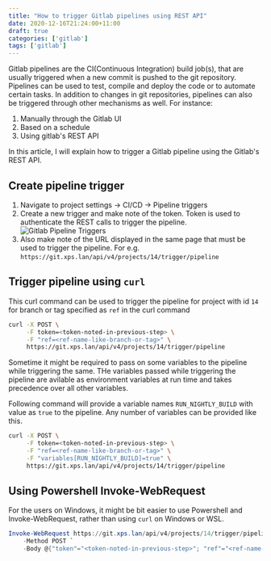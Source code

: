 ```yaml
---
title: "How to trigger Gitlab pipelines using REST API"
date: 2020-12-16T21:24:00+11:00
draft: true
categories: ['gitlab']
tags: ['gitlab']
---
```


Gitlab pipelines are the CI(Continuous Integration) build job(s), that are usually triggered when a new commit is pushed to the git repository. Pipelines can be used to test, compile and deploy the code or to automate certain tasks. In addition to changes in git repositories, pipelines can also be triggered through other mechanisms as well. For instance:

1. Manually through the Gitlab UI
1. Based on a schedule
1. Using gitlab's REST API

In this article, I will explain how to trigger a Gitlab pipeline using the Gitlab's REST API.

## Create pipeline trigger
1. Navigate to project settings -> CI/CD -> Pipeline triggers
1. Create a new trigger and make note of the token. Token is used to authenticate the REST calls to trigger the pipeline.
![Gitlab Pipeline Triggers](/static/static/gitlab-pipeline-triggers.png)
1. Also make note of the URL displayed in the same page that must be used to trigger the pipeline. For e.g. `https://git.xps.lan/api/v4/projects/14/trigger/pipeline`

## Trigger pipeline using `curl`

This curl command can be used to trigger the pipeline for project with id `14` for branch or tag specified as `ref` in the curl command

```bash
curl -X POST \
     -F token=<token-noted-in-previous-step> \
     -F "ref=<ref-name-like-branch-or-tag>" \
     https://git.xps.lan/api/v4/projects/14/trigger/pipeline
```

Sometime it might be required to pass on some variables to the pipeline while triggering the same. THe variables passed while triggering the pipeline are avilable as environment variables at run time and takes precedence over all other variables.

Following command will provide a variable names `RUN_NIGHTLY_BUILD` with value as `true` to the pipeline. Any number of variables can be provided like this.

```bash
curl -X POST \
     -F token=<token-noted-in-previous-step> \
     -F "ref=<ref-name-like-branch-or-tag>" \
     -F "variables[RUN_NIGHTLY_BUILD]=true" \
     https://git.xps.lan/api/v4/projects/14/trigger/pipeline
```

## Using Powershell Invoke-WebRequest 

For the users on Windows, it might be bit easier to use Powershell and Invoke-WebRequest, rather than using `curl` on Windows or WSL.

```powershell
Invoke-WebRequest https://git.xps.lan/api/v4/projects/14/trigger/pipeline `
    -Method POST `
    -Body @{"token"="<token-noted-in-previous-step>"; "ref"="<ref-name-like-branch-or-tag>"; "variables[RUN_NIGHTLY_BUILD]"="true"}
```
